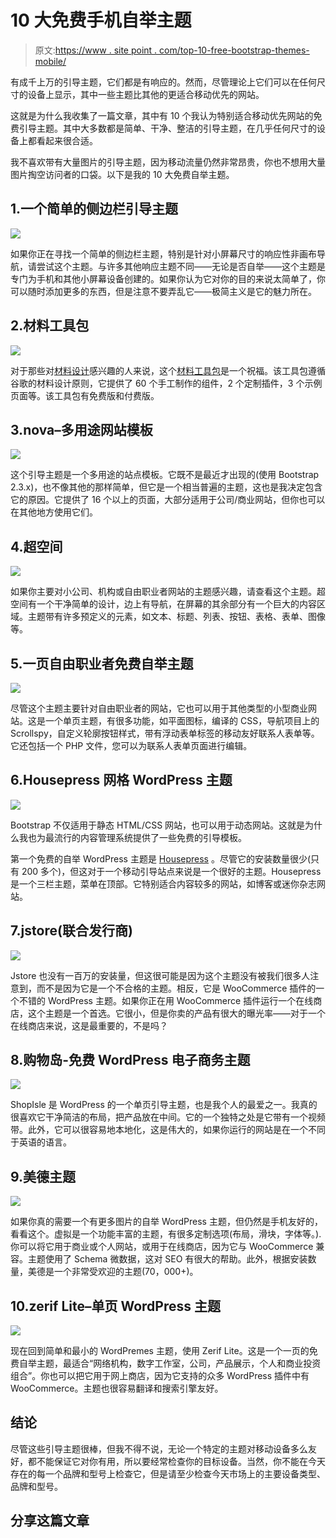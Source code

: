 # 10 大免费手机自举主题

> 原文:[https://www . site point . com/top-10-free-bootstrap-themes-mobile/](https://www.sitepoint.com/top-10-free-bootstrap-themes-mobile/)

有成千上万的引导主题，它们都是有响应的。然而，尽管理论上它们可以在任何尺寸的设备上显示，其中一些主题比其他的更适合移动优先的网站。

这就是为什么我收集了一篇文章，其中有 10 个我认为特别适合移动优先网站的免费引导主题。其中大多数都是简单、干净、整洁的引导主题，在几乎任何尺寸的设备上都看起来很合适。

我不喜欢带有大量图片的引导主题，因为移动流量仍然非常昂贵，你也不想用大量图片掏空访问者的口袋。以下是我的 10 大免费自举主题。

## 1.一个简单的侧边栏引导主题

![](../Images/0a8e3fc6ec7a69e67a83afa4f77130c2.png)

如果你正在寻找一个简单的侧边栏主题，特别是针对小屏幕尺寸的响应性非画布导航，请尝试这个主题。与许多其他响应主题不同——无论是否自举——这个主题是专门为手机和其他小屏幕设备创建的。如果你认为它对你的目的来说太简单了，你可以随时添加更多的东西，但是注意不要弄乱它——极简主义是它的魅力所在。

## 2.材料工具包

![](../Images/936bf5988b4295f83080b6f67605019a.png)

对于那些对[材料设计](https://www.sitepoint.com/10-essential-material-design-resources-and-tutorials/)感兴趣的人来说，这个[材料工具包](https://www.creative-tim.com/product/material-kit)是一个祝福。该工具包遵循谷歌的材料设计原则，它提供了 60 个手工制作的组件，2 个定制插件，3 个示例页面等。该工具包有免费版和付费版。

## 3.nova–多用途网站模板

![](../Images/ede95d2f98872605cff99105d71fd7a4.png)

这个引导主题是一个多用途的站点模板。它既不是最近才出现的(使用 Bootstrap 2.3.x)，也不像其他的那样简单，但它是一个相当普遍的主题，这也是我决定包含它的原因。它提供了 16 个以上的页面，大部分适用于公司/商业网站，但你也可以在其他地方使用它们。

## 4.超空间

![](../Images/1c0e45f4cc5add061dd764d17d7c6f48.png)

如果你主要对小公司、机构或自由职业者网站的主题感兴趣，请查看这个主题。超空间有一个干净简单的设计，边上有导航，在屏幕的其余部分有一个巨大的内容区域。主题带有许多预定义的元素，如文本、标题、列表、按钮、表格、表单、图像等。

## 5.一页自由职业者免费自举主题

![](../Images/795d40220de13d1e273caf18257ce99f.png)

尽管这个主题主要针对自由职业者的网站，它也可以用于其他类型的小型商业网站。这是一个单页主题，有很多功能，如平面图标，编译的 CSS，导航项目上的 Scrollspy，自定义轮廓按钮样式，带有浮动表单标签的移动友好联系人表单等。它还包括一个 PHP 文件，您可以为联系人表单页面进行编辑。

## 6.Housepress 网格 WordPress 主题

![](../Images/cbd02e63f4102e71f78c16a07c6367ac.png)

Bootstrap 不仅适用于静态 HTML/CSS 网站，也可以用于动态网站。这就是为什么我也为最流行的内容管理系统提供了一些免费的引导模板。

第一个免费的自举 WordPress 主题是 [Housepress](https://wordpress.org/themes/housepress/) 。尽管它的安装数量很少(只有 200 多个)，但这对于一个移动引导站点来说是一个很好的主题。Housepress 是一个三栏主题，菜单在顶部。它特别适合内容较多的网站，如博客或迷你杂志网站。

## 7.jstore(联合发行商)

![](../Images/08ba01808f74fd3eb885908524a86454.png)

Jstore 也没有一百万的安装量，但这很可能是因为这个主题没有被我们很多人注意到，而不是因为它是一个不合格的主题。相反，它是 WooCommerce 插件的一个不错的 WordPress 主题。如果你正在用 WooCommerce 插件运行一个在线商店，这个主题是一个首选。它很小，但是你卖的产品有很大的曝光率——对于一个在线商店来说，这是最重要的，不是吗？

## 8.购物岛-免费 WordPress 电子商务主题

![](../Images/c93611f2c32745fbe3f4f4c4231332a6.png)

ShopIsle 是 WordPress 的一个单页引导主题，也是我个人的最爱之一。我真的很喜欢它干净简洁的布局，把产品放在中间。它的一个独特之处是它带有一个视频带。此外，它可以很容易地本地化，这是伟大的，如果你运行的网站是在一个不同于英语的语言。

## 9.美德主题

![](../Images/8cedbed5b54eba11061de40cc1176caf.png)

如果你真的需要一个有更多图片的自举 WordPress 主题，但仍然是手机友好的，看看这个。虚拟是一个功能丰富的主题，有很多定制选项(布局，滑块，字体等。).你可以将它用于商业或个人网站，或用于在线商店，因为它与 WooCommerce 兼容。主题使用了 Schema 微数据，这对 SEO 有很大的帮助。此外，根据安装数量，美德是一个非常受欢迎的主题(70，000+)。

## 10.zerif Lite–单页 WordPress 主题

![](../Images/a82a391549285b2a308cc873fce02d10.png)

现在回到简单和最小的 WordPremes 主题，使用 Zerif Lite。这是一个一页的免费自举主题，最适合“网络机构，数字工作室，公司，产品展示，个人和商业投资组合”。你也可以把它用于网上商店，因为它支持的众多 WordPress 插件中有 WooCommerce。主题也很容易翻译和搜索引擎友好。

## 结论

尽管这些引导主题很棒，但我不得不说，无论一个特定的主题对移动设备多么友好，都不能保证它对你有用，所以要经常检查你的目标设备。当然，你不能在今天存在的每一个品牌和型号上检查它，但是请至少检查今天市场上的主要设备类型、品牌和型号。

## 分享这篇文章